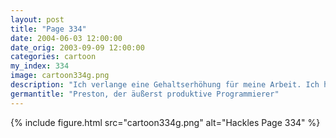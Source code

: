 ```yaml
---
layout: post
title: "Page 334"
date: 2004-06-03 12:00:00
date_orig: 2003-09-09 12:00:00
categories: cartoon
my_index: 334
image: cartoon334g.png
description: "Ich verlange eine Gehaltserhöhung für meine Arbeit. Ich habe gestern 8000 Zeilen Code geschrieben Preston, zur Zeit der objektorientierten Programmierung, der Open Source Bibliotheken und design Patterns kann man Produktivität nicht an der Anzahl der Code Zeilen messen Zweitens hab ich deinen Code gesehen und 7900 Zeilen Ascii Art im Kommentar zählt nicht als Arbeit Eek Preston Boss Dog"
germantitle: "Preston, der äußerst produktive Programmierer"
---
```


{% include figure.html src="cartoon334g.png" alt="Hackles Page 334"  %}
